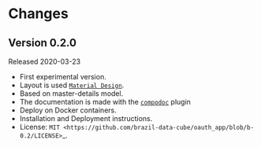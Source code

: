 # Changes

## Version 0.2.0

Released 2020-03-23

- First experimental version.
- Layout is used [`Material Design`](https://material.io/design).
- Based on master-details model.
- The documentation is made with the [`compodoc`](https://compodoc.app/) plugin
- Deploy on Docker containers.
- Installation and Deployment instructions.
- License: `MIT <https://github.com/brazil-data-cube/oauth_app/blob/b-0.2/LICENSE>`_.
